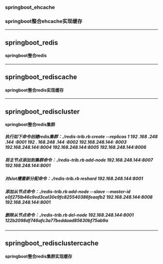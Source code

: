 ### springboot_ehcache
### springboot整合ehcache实现缓存
---
## springboot_redis
#### springboot整合redis
---
## springboot_rediscache
#### springboot整合redis实现缓存
---
## springboot_rediscluster
#### springboot整合redis集群
##### 执行如下命令创建redis集群：./redis-trib.rb create --replicas 1 192 .168 .248 .144 :8001 192 . 168.248 .144 :8002 192.168.248.144: 8003 192.168.248.144:8004 192.168.248.144:8005 192.168.248.144:8006
##### 将主节点添加到集群命令：./redis-trib.rb add-node 192.168.248.144:8007 192.168.248.144:8001
##### 对slot槽重新分配命令：./redis-trib.rb reshard 192.168.248.144:8001
##### 添加从节点命令：./redis-trib.rb add-node --slave --master-id e0f275lb46c9ed3cal30e9fc825540386feaafb2 192.168.248.144:8008 192.168.248.144:8001
##### 删除从节点命令：./redis-trib.rb del-node 192.168.248.144:8001 122b2098df746afc3a77beddaad85630bf75ab9a
---
## springboot_redisclustercache
#### springboot整合redis集群实现缓存




